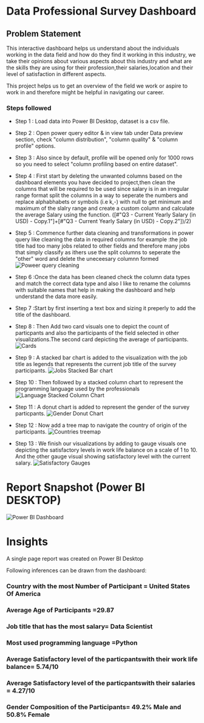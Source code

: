 # Data Professional Survey Dashboard


## Problem Statement

This interactive dashboard helps us understand about the individuals working in the data field and how do they find it working  in this industry, we take their opinions about various aspects about  this industry and what are the skills they are using for their profession,their salaries,location and their level of satisfaction in different aspects.

This project helps us to get an overview of the field we work or aspire to work in and therefore might be helpful in navigating our career.


### Steps followed 

- Step 1 : Load data into Power BI Desktop, dataset is a csv file.
- Step 2 : Open power query editor & in view tab under Data preview section, check "column distribution", "column quality" & "column profile" options.
- Step 3 : Also since by default, profile will be opened only for 1000 rows so you need to select "column profiling based on entire dataset".
- Step 4 : First start by deleting the unwanted columns based on the dashboard elements you have decided to project,then clean the columns that will be required to be used since salary is in an irregular range format split the columns in a way to seperate the numbers and replace alphabhabets or symbols (i.e k,-) with null to get minimum and maximum of the slalry range and create a custom column and calculate the average Salary using the  function.
([#"Q3 - Current Yearly Salary (in USD) - Copy.1"]+[#"Q3 - Current Yearly Salary (in USD) - Copy.2"])/2)
- Step 5 : Commence further data cleaning and transformations in power query like cleaning the data in required columns for example :the job title had too many jobs related to other fields and therefore many jobs that simply classify as ithers use the split columns to seperate the "other" word and delete the uneceesary columnn formed
![Poweer query cleaning](https://github.com/rahulshivanshbagwar/Data_Survey-_PowerBI_Dashboard/assets/173008519/2d04ff00-016b-4a8c-a381-23c4dca10c25)

- Step 6 :Once the data has been cleaned check the column data types and match the correct data type and also I like to rename the columns with suitable names that help in making the dashboard and help understand the data more easily.
- Step 7 :Start by first inserting a text box and sizing it preperly to add the title of the dashboard.

- Step 8 : Then Add two card visuals one to depict the count of particpants and also the participants of the field selected in other visualizations.The second card depicting the average of participants.
![Cards](https://github.com/rahulshivanshbagwar/Data_Survey-_PowerBI_Dashboard/assets/173008519/c869fb82-2272-4bc4-9283-c93ac86f9024)

- Step 9 : A stacked bar chart is added to the visualization with the job title as legends that represents the current job title of the survey participants.
![Jobs Stacked Bar chart](https://github.com/rahulshivanshbagwar/Data_Survey-_PowerBI_Dashboard/assets/173008519/679541b5-f247-4d1c-b15a-b7209278ec66)  

- Step 10 : Then followed by a stacked column chart to represent the programming language used by the professionals
![Language Stacked Column Chart](https://github.com/rahulshivanshbagwar/Data_Survey-_PowerBI_Dashboard/assets/173008519/2490d729-e5a8-459f-aa7e-969ab9144cb6)

- Step 11 : A donut chart is added to represent the gender of the survey particpants.
![Gender Donut Chart](https://github.com/rahulshivanshbagwar/Data_Survey-_PowerBI_Dashboard/assets/173008519/0c8814fa-fc4e-4714-8857-d4ab1b618acb)
  


- Step 12 : Now add a tree map to navigate the country of origin of the participants.
![Countries treemap](https://github.com/rahulshivanshbagwar/Data_Survey-_PowerBI_Dashboard/assets/173008519/20797bbb-2b8a-444c-b782-cb7004aa8bbd)

- Step 13 : We finish our visualizations by adding to gauge visuals one depicting the satisfactory levels in work life balance on a scale of 1 to 10. And the other gauge visual showing satisfactory level with the current salary.
![Satisfactory Gauges](https://github.com/rahulshivanshbagwar/Data_Survey-_PowerBI_Dashboard/assets/173008519/3ed1469a-d06e-4ac2-81ad-8699307b121c)





 
 # Report Snapshot (Power BI DESKTOP)

 
![Power BI Dashboard](https://github.com/rahulshivanshbagwar/Data_Survey-_PowerBI_Dashboard/assets/173008519/6bd3a8f9-ee3b-4ed7-b57a-d6b735824147)


# Insights

A single page report was created on Power BI Desktop 

Following inferences can be drawn from the dashboard:

### Country with the most Number of Participant = United States Of America

### Average Age of Participants =29.87

### Job title that has the most salary= Data Scientist
### Most used programming language =Python 
### Average Satisfactory level of the particpantswith their work life balance= 5.74/10
### Average Satisfactory level of the particpantswith their salaries = 4.27/10
### Gender Composition of the Participants= 49.2% Male and 50.8% Female 

